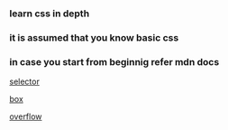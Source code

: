 ### learn css in depth 
### it is assumed that you know basic css
### in case you start from beginnig refer mdn docs

[selector](./learn_css/selector.md)

[box](./learn_css/box_model.md)

[overflow](./learn_css/overflow.md)